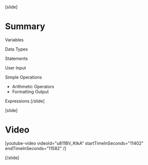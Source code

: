 [slide]
# Summary
Variables

Data Types

Statements

User Input

Simple Operations

* Arithmetic Operators
* Formatting Output

Expressions
[/slide]

[slide]
# Video

[youtube-video videoId="u811BV_KtkA" startTimeInSeconds="11402" endTimeInSeconds="‭11582‬" /]

[/slide]